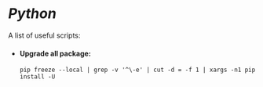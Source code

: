 # *Python*
A list of useful scripts:  

* #### Upgrade all package:
  ```pip freeze --local | grep -v '^\-e' | cut -d = -f 1 | xargs -n1 pip install -U```
